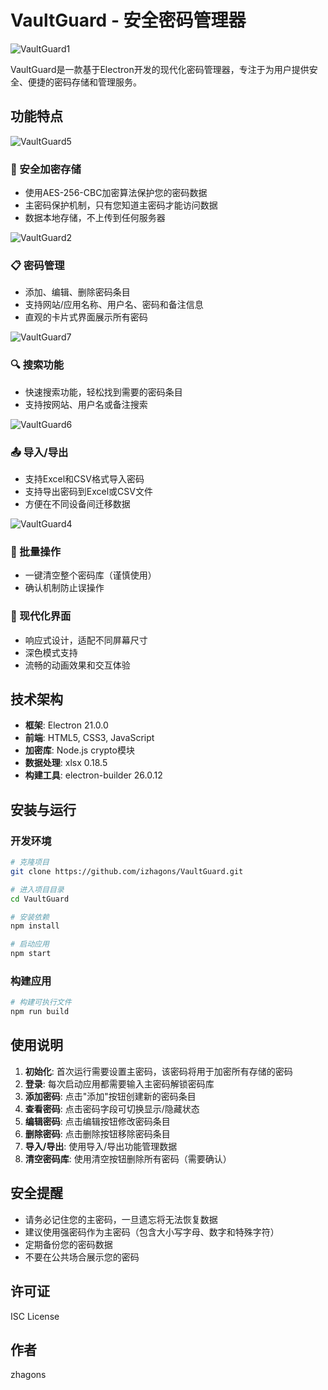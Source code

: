 # VaultGuard - 安全密码管理器

![VaultGuard1](./vg1.png)

VaultGuard是一款基于Electron开发的现代化密码管理器，专注于为用户提供安全、便捷的密码存储和管理服务。

## 功能特点
![VaultGuard5](./vg5.png)

### 🔐 安全加密存储
- 使用AES-256-CBC加密算法保护您的密码数据
- 主密码保护机制，只有您知道主密码才能访问数据
- 数据本地存储，不上传到任何服务器
  
![VaultGuard2](./vg2.png)

### 📋 密码管理
- 添加、编辑、删除密码条目
- 支持网站/应用名称、用户名、密码和备注信息
- 直观的卡片式界面展示所有密码
  
![VaultGuard7](./vg7.png)

### 🔍 搜索功能
- 快速搜索功能，轻松找到需要的密码条目
- 支持按网站、用户名或备注搜索

![VaultGuard6](./vg6.png)

### 📤 导入/导出
- 支持Excel和CSV格式导入密码
- 支持导出密码到Excel或CSV文件
- 方便在不同设备间迁移数据
  
![VaultGuard4](./vg4.png)

### 🧹 批量操作
- 一键清空整个密码库（谨慎使用）
- 确认机制防止误操作

### 🎨 现代化界面
- 响应式设计，适配不同屏幕尺寸
- 深色模式支持
- 流畅的动画效果和交互体验

## 技术架构

- **框架**: Electron 21.0.0
- **前端**: HTML5, CSS3, JavaScript
- **加密库**: Node.js crypto模块
- **数据处理**: xlsx 0.18.5
- **构建工具**: electron-builder 26.0.12

## 安装与运行

### 开发环境
```bash
# 克隆项目
git clone https://github.com/izhagons/VaultGuard.git

# 进入项目目录
cd VaultGuard

# 安装依赖
npm install

# 启动应用
npm start
```

### 构建应用
```bash
# 构建可执行文件
npm run build
```

## 使用说明

1. **初始化**: 首次运行需要设置主密码，该密码将用于加密所有存储的密码
2. **登录**: 每次启动应用都需要输入主密码解锁密码库
3. **添加密码**: 点击"添加"按钮创建新的密码条目
4. **查看密码**: 点击密码字段可切换显示/隐藏状态
5. **编辑密码**: 点击编辑按钮修改密码条目
6. **删除密码**: 点击删除按钮移除密码条目
7. **导入/导出**: 使用导入/导出功能管理数据
8. **清空密码库**: 使用清空按钮删除所有密码（需要确认）

## 安全提醒

- 请务必记住您的主密码，一旦遗忘将无法恢复数据
- 建议使用强密码作为主密码（包含大小写字母、数字和特殊字符）
- 定期备份您的密码数据
- 不要在公共场合展示您的密码

## 许可证

ISC License

## 作者

zhagons
